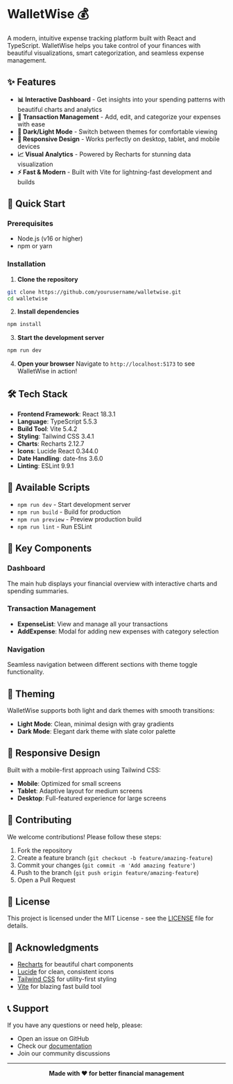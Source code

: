 # WalletWise 💰

A modern, intuitive expense tracking platform built with React and TypeScript. WalletWise helps you take control of your finances with beautiful visualizations, smart categorization, and seamless expense management.

## ✨ Features

- **📊 Interactive Dashboard** - Get insights into your spending patterns with beautiful charts and analytics
- **💸 Transaction Management** - Add, edit, and categorize your expenses with ease
- **🌙 Dark/Light Mode** - Switch between themes for comfortable viewing
- **📱 Responsive Design** - Works perfectly on desktop, tablet, and mobile devices
- **📈 Visual Analytics** - Powered by Recharts for stunning data visualization
- **⚡ Fast & Modern** - Built with Vite for lightning-fast development and builds

## 🚀 Quick Start

### Prerequisites

- Node.js (v16 or higher)
- npm or yarn

### Installation

1. **Clone the repository**
```bash
git clone https://github.com/yourusername/walletwise.git
cd walletwise
```

2. **Install dependencies**
```bash
npm install
```

3. **Start the development server**
```bash
npm run dev
```

4. **Open your browser**
Navigate to `http://localhost:5173` to see WalletWise in action!

## 🛠️ Tech Stack

- **Frontend Framework**: React 18.3.1
- **Language**: TypeScript 5.5.3
- **Build Tool**: Vite 5.4.2
- **Styling**: Tailwind CSS 3.4.1
- **Charts**: Recharts 2.12.7
- **Icons**: Lucide React 0.344.0
- **Date Handling**: date-fns 3.6.0
- **Linting**: ESLint 9.9.1

## 🎯 Available Scripts

- `npm run dev` - Start development server
- `npm run build` - Build for production
- `npm run preview` - Preview production build
- `npm run lint` - Run ESLint

## 🌟 Key Components

### Dashboard
The main hub displays your financial overview with interactive charts and spending summaries.

### Transaction Management
- **ExpenseList**: View and manage all your transactions
- **AddExpense**: Modal for adding new expenses with category selection

### Navigation
Seamless navigation between different sections with theme toggle functionality.

## 🎨 Theming

WalletWise supports both light and dark themes with smooth transitions:

- **Light Mode**: Clean, minimal design with gray gradients
- **Dark Mode**: Elegant dark theme with slate color palette

## 📱 Responsive Design

Built with a mobile-first approach using Tailwind CSS:
- **Mobile**: Optimized for small screens
- **Tablet**: Adaptive layout for medium screens
- **Desktop**: Full-featured experience for large screens

## 🤝 Contributing

We welcome contributions! Please follow these steps:

1. Fork the repository
2. Create a feature branch (`git checkout -b feature/amazing-feature`)
3. Commit your changes (`git commit -m 'Add amazing feature'`)
4. Push to the branch (`git push origin feature/amazing-feature`)
5. Open a Pull Request

## 📄 License

This project is licensed under the MIT License - see the [LICENSE](LICENSE) file for details.

## 🙏 Acknowledgments

- [Recharts](https://recharts.org/) for beautiful chart components
- [Lucide](https://lucide.dev/) for clean, consistent icons
- [Tailwind CSS](https://tailwindcss.com/) for utility-first styling
- [Vite](https://vitejs.dev/) for blazing fast build tool

## 📞 Support

If you have any questions or need help, please:
- Open an issue on GitHub
- Check our [documentation](docs/)
- Join our community discussions

---

<div align="center">
  <strong>Made with ❤️ for better financial management</strong>
</div>


